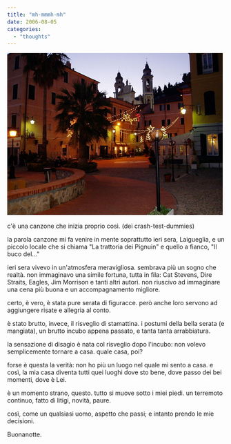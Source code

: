 ```yaml
---
title: "mh-mmmh-mh"
date: 2006-08-05
categories: 
  - "thoughts"
---
```


[![](images/194276916_ca27b818cd.jpg)](http://www.flickr.com/photos/64181963@N00/194276916/ "photo sharing")  

c'è una canzone che inizia proprio così. (dei crash-test-dummies)

la parola canzone mi fa venire in mente soprattutto ieri sera, Laigueglia, e un piccolo locale che si chiama "La trattoria dei Pignuin" e quello a fianco, "Il buco del..."

ieri sera vivevo in un'atmosfera meravigliosa. sembrava più un sogno che realtà. non immaginavo una simile fortuna, tutta in fila: Cat Stevens, Dire Straits, Eagles, Jim Morrison e tanti altri autori. non riuscivo ad immaginare una cena più buona e un accompagnamento migliore.

certo, è vero, è stata pure serata di figuracce. però anche loro servono ad aggiungere risate e allegria al conto.

è stato brutto, invece, il risveglio di stamattina. i postumi della bella serata (e mangiata), un brutto incubo appena passato, e tanta tanta arrabbiatura.

la sensazione di disagio è nata col risveglio dopo l'incubo: non volevo semplicemente tornare a casa. quale casa, poi?

forse è questa la verità: non ho più un luogo nel quale mi sento a casa. e così, la mia casa diventa tutti quei luoghi dove sto bene, dove passo dei bei momenti, dove è Lei.

è un momento strano, questo. tutto si muove sotto i miei piedi. un terremoto continuo, fatto di litigi, novità, paure.

così, come un qualsiasi uomo, aspetto che passi; e intanto prendo le mie decisioni.

Buonanotte.
